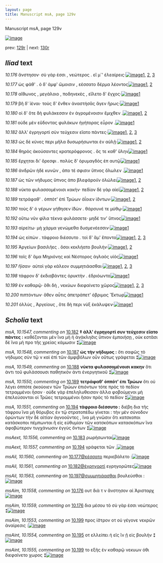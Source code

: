 ```yaml
---
layout: page
title: Manuscript msA, page 129v
---
```


Manuscript msA, page 129v

[![image](http://www.homermultitext.org/iipsrv?OBJ=IIP,1.0&FIF=/project/homer/pyramidal/deepzoom/hmt/vaimg/2017a/VA129VN_0632.tif&WID=100&CVT=JPEG)](http://www.homermultitext.org/ict2/?urn=urn:cite2:hmt:vaimg.2017a:VA129VN_0632)

prev:  [129r](../129r) | next:  [130r](../130r)

## *Iliad* text

*10.176* <a id="10.176"/> ἄνστησον· σὺ γάρ ἐσσι , νεώτερος . εἴ μ`' ἐλεαίρεις·[![image](http://www.homermultitext.org/iipsrv?OBJ=IIP,1.0&FIF=/project/homer/pyramidal/deepzoom/hmt/vaimg/2017a/VA129VN_0632.tif&RGN=0.4795,0.2337,0.3964,0.0255&WID=1000&CVT=JPEG)](http://www.homermultitext.org/ict2/?urn=urn:cite2:hmt:vaimg.2017a:VA129VN_0632@0.4795,0.2337,0.3964,0.0255)[1](#msAim_10.1558), [2](#msAim_10.1559), [3](#msA_10.1)

*10.177* <a id="10.177"/> ὡς φάθ' . ὁ δ' ἀμφ' ὤμοισιν , εέσσατο δέρμα λέοντος[![image](http://www.homermultitext.org/iipsrv?OBJ=IIP,1.0&FIF=/project/homer/pyramidal/deepzoom/hmt/vaimg/2017a/VA129VN_0632.tif&RGN=0.4805,0.2502,0.4224,0.0255&WID=1000&CVT=JPEG)](http://www.homermultitext.org/ict2/?urn=urn:cite2:hmt:vaimg.2017a:VA129VN_0632@0.4805,0.2502,0.4224,0.0255)[1](#msA_10.1), [2](#msAil_10.1560)

*10.178* <a id="10.178"/> αἴθωνος , μεγάλοιο , ποδηνεκὲς , εἵλετο δ' ἔγχος·[![image](http://www.homermultitext.org/iipsrv?OBJ=IIP,1.0&FIF=/project/homer/pyramidal/deepzoom/hmt/vaimg/2017a/VA129VN_0632.tif&RGN=0.4805,0.2502,0.4224,0.0255&WID=1000&CVT=JPEG)](http://www.homermultitext.org/ict2/?urn=urn:cite2:hmt:vaimg.2017a:VA129VN_0632@0.4805,0.2502,0.4224,0.0255)[1](#msA_10.1)

*10.179* <a id="10.179"/> βῆ δ' ϊέναι· τοὺς δ' ἔνθεν ἀναστήσᾱς ἄγεν ἥρως·[![image](http://www.homermultitext.org/iipsrv?OBJ=IIP,1.0&FIF=/project/homer/pyramidal/deepzoom/hmt/vaimg/2017a/VA129VN_0632.tif&RGN=0.4815,0.2878,0.4224,0.0278&WID=1000&CVT=JPEG)](http://www.homermultitext.org/ict2/?urn=urn:cite2:hmt:vaimg.2017a:VA129VN_0632@0.4815,0.2878,0.4224,0.0278)[1](#msA_10.1)

*10.180* <a id="10.180"/> οἱ δ' ὅτε δὴ φυλάκεσσιν ἐν ἀγρομένοισιν ἔμιχθεν .[![image](http://www.homermultitext.org/iipsrv?OBJ=IIP,1.0&FIF=/project/homer/pyramidal/deepzoom/hmt/vaimg/2017a/VA129VN_0632.tif&RGN=0.4795,0.3073,0.4224,0.0248&WID=1000&CVT=JPEG)](http://www.homermultitext.org/ict2/?urn=urn:cite2:hmt:vaimg.2017a:VA129VN_0632@0.4795,0.3073,0.4224,0.0248)[1](#msA_10.1), [2](#msAim_10.1552)

*10.181* <a id="10.181"/> οὐδε μὲν εὕδοντας φυλάκων ἡγήτορας εὗρον .[![image](http://www.homermultitext.org/iipsrv?OBJ=IIP,1.0&FIF=/project/homer/pyramidal/deepzoom/hmt/vaimg/2017a/VA129VN_0632.tif&RGN=0.4805,0.3261,0.4004,0.0248&WID=1000&CVT=JPEG)](http://www.homermultitext.org/ict2/?urn=urn:cite2:hmt:vaimg.2017a:VA129VN_0632@0.4805,0.3261,0.4004,0.0248)[1](#msA_10.1)

*10.182* <a id="10.182"/> ἂλλ' ἐγρηγορτὶ σὺν τεύχεσιν εἵατο πάντες·[![image](http://www.homermultitext.org/iipsrv?OBJ=IIP,1.0&FIF=/project/homer/pyramidal/deepzoom/hmt/vaimg/2017a/VA129VN_0632.tif&RGN=0.4805,0.3479,0.3504,0.0248&WID=1000&CVT=JPEG)](http://www.homermultitext.org/ict2/?urn=urn:cite2:hmt:vaimg.2017a:VA129VN_0632@0.4805,0.3479,0.3504,0.0248)[1](#msA_10.1547), [2](#msAil_10.1561), [3](#msA_10.1)

*10.183* <a id="10.183"/> ὡς δὲ κύνες περι μῆλα δυσωρήσωνται ἐν αὐλῇ·[![image](http://www.homermultitext.org/iipsrv?OBJ=IIP,1.0&FIF=/project/homer/pyramidal/deepzoom/hmt/vaimg/2017a/VA129VN_0632.tif&RGN=0.4795,0.3659,0.4164,0.0248&WID=1000&CVT=JPEG)](http://www.homermultitext.org/ict2/?urn=urn:cite2:hmt:vaimg.2017a:VA129VN_0632@0.4795,0.3659,0.4164,0.0248)[1](#msA_10.1), [2](#msAext_10.1556)

*10.184* <a id="10.184"/> θηρὸς ἀκούσαντες κρατερόφρονος . ὅς τε καθ' ὕλην[![image](http://www.homermultitext.org/iipsrv?OBJ=IIP,1.0&FIF=/project/homer/pyramidal/deepzoom/hmt/vaimg/2017a/VA129VN_0632.tif&RGN=0.4785,0.3817,0.4194,0.0255&WID=1000&CVT=JPEG)](http://www.homermultitext.org/ict2/?urn=urn:cite2:hmt:vaimg.2017a:VA129VN_0632@0.4785,0.3817,0.4194,0.0255)[1](#msA_10.1)

*10.185* <a id="10.185"/> ἔρχηται δι' ὄρεσφι . πολὺς δ' ὀρυμαγδὸς ἐπ αυτῷ[![image](http://www.homermultitext.org/iipsrv?OBJ=IIP,1.0&FIF=/project/homer/pyramidal/deepzoom/hmt/vaimg/2017a/VA129VN_0632.tif&RGN=0.4775,0.4035,0.4184,0.0218&WID=1000&CVT=JPEG)](http://www.homermultitext.org/ict2/?urn=urn:cite2:hmt:vaimg.2017a:VA129VN_0632@0.4775,0.4035,0.4184,0.0218)[1](#msA_10.1)

*10.186* <a id="10.186"/> ἀνδρῶν ἠδὲ κυνῶν , ἀπο τέ σφισιν ὕπνος ὄλωλεν .[![image](http://www.homermultitext.org/iipsrv?OBJ=IIP,1.0&FIF=/project/homer/pyramidal/deepzoom/hmt/vaimg/2017a/VA129VN_0632.tif&RGN=0.4795,0.423,0.4274,0.0218&WID=1000&CVT=JPEG)](http://www.homermultitext.org/ict2/?urn=urn:cite2:hmt:vaimg.2017a:VA129VN_0632@0.4795,0.423,0.4274,0.0218)[1](#msA_10.1)

*10.187* <a id="10.187"/> ὡς τῶν νήδυμος ὕπνος ἀπο βλεφάροιϊν ὀλώλει[![image](http://www.homermultitext.org/iipsrv?OBJ=IIP,1.0&FIF=/project/homer/pyramidal/deepzoom/hmt/vaimg/2017a/VA129VN_0632.tif&RGN=0.4765,0.4425,0.4284,0.0218&WID=1000&CVT=JPEG)](http://www.homermultitext.org/ict2/?urn=urn:cite2:hmt:vaimg.2017a:VA129VN_0632@0.4765,0.4425,0.4284,0.0218)[1](#msA_10.1548), [2](#msA_10.1)

*10.188* <a id="10.188"/> νύκτα φυλασσομένοισι κακὴν· πεδίον δὲ γὰρ αἰεὶ[![image](http://www.homermultitext.org/iipsrv?OBJ=IIP,1.0&FIF=/project/homer/pyramidal/deepzoom/hmt/vaimg/2017a/VA129VN_0632.tif&RGN=0.4815,0.4598,0.4284,0.0218&WID=1000&CVT=JPEG)](http://www.homermultitext.org/ict2/?urn=urn:cite2:hmt:vaimg.2017a:VA129VN_0632@0.4815,0.4598,0.4284,0.0218)[1](#msA_10.1549), [2](#msA_10.1)

*10.189* <a id="10.189"/> τετράφαθ' . ὁππότ' ἐπὶ Τρώων ἀΐοιεν ἰ̈όντων·[![image](http://www.homermultitext.org/iipsrv?OBJ=IIP,1.0&FIF=/project/homer/pyramidal/deepzoom/hmt/vaimg/2017a/VA129VN_0632.tif&RGN=0.4785,0.4816,0.4154,0.0173&WID=1000&CVT=JPEG)](http://www.homermultitext.org/ict2/?urn=urn:cite2:hmt:vaimg.2017a:VA129VN_0632@0.4785,0.4816,0.4154,0.0173)[1](#msA_10.1550), [2](#msA_10.1)

*10.190* <a id="10.190"/> τοὺς δ' ὁ γέρων γήθησεν ἰ̈δὼν . θάρσυνέ τε μύθῳ·[![image](http://www.homermultitext.org/iipsrv?OBJ=IIP,1.0&FIF=/project/homer/pyramidal/deepzoom/hmt/vaimg/2017a/VA129VN_0632.tif&RGN=0.4785,0.5004,0.4344,0.0188&WID=1000&CVT=JPEG)](http://www.homermultitext.org/ict2/?urn=urn:cite2:hmt:vaimg.2017a:VA129VN_0632@0.4785,0.5004,0.4344,0.0188)[1](#msA_10.1)

*10.192* <a id="10.192"/> οὕτω νῦν φίλα τέκνα φυλάσσετε· μηδέ τιν' ὕπνος[![image](http://www.homermultitext.org/iipsrv?OBJ=IIP,1.0&FIF=/project/homer/pyramidal/deepzoom/hmt/vaimg/2017a/VA129VN_0632.tif&RGN=0.4815,0.5154,0.4404,0.0255&WID=1000&CVT=JPEG)](http://www.homermultitext.org/ict2/?urn=urn:cite2:hmt:vaimg.2017a:VA129VN_0632@0.4815,0.5154,0.4404,0.0255)[1](#msA_10.1)

*10.193* <a id="10.193"/> αἱρείτω· μὴ χάρμα γενώμεθα δυσμενέεσσιν·[![image](http://www.homermultitext.org/iipsrv?OBJ=IIP,1.0&FIF=/project/homer/pyramidal/deepzoom/hmt/vaimg/2017a/VA129VN_0632.tif&RGN=0.4805,0.5372,0.4104,0.0225&WID=1000&CVT=JPEG)](http://www.homermultitext.org/ict2/?urn=urn:cite2:hmt:vaimg.2017a:VA129VN_0632@0.4805,0.5372,0.4104,0.0225)[1](#msA_10.1)

*10.194* <a id="10.194"/> ὡς εἰπὼν . τάφροιο διέσσυτο . τοὶ δ' ἅμ' ἕποντο[![image](http://www.homermultitext.org/iipsrv?OBJ=IIP,1.0&FIF=/project/homer/pyramidal/deepzoom/hmt/vaimg/2017a/VA129VN_0632.tif&RGN=0.4785,0.5522,0.3994,0.0293&WID=1000&CVT=JPEG)](http://www.homermultitext.org/ict2/?urn=urn:cite2:hmt:vaimg.2017a:VA129VN_0632@0.4785,0.5522,0.3994,0.0293)[1](#msAext_10.1557), [2](#msA_10.1), [3](#msA_10.1551)

*10.195* <a id="10.195"/> Ἀργείων βασιλῆες . ὅσοι κεκλήατο βουλήν·[![image](http://www.homermultitext.org/iipsrv?OBJ=IIP,1.0&FIF=/project/homer/pyramidal/deepzoom/hmt/vaimg/2017a/VA129VN_0632.tif&RGN=0.4835,0.5695,0.3994,0.0293&WID=1000&CVT=JPEG)](http://www.homermultitext.org/ict2/?urn=urn:cite2:hmt:vaimg.2017a:VA129VN_0632@0.4835,0.5695,0.3994,0.0293)[1](#msAint_10.1554), [2](#msA_10.1)

*10.196* <a id="10.196"/> τοῖς δ' ἅμα Μηριόνης καὶ Νέστορος ἀγλαὸς υἱὸς[![image](http://www.homermultitext.org/iipsrv?OBJ=IIP,1.0&FIF=/project/homer/pyramidal/deepzoom/hmt/vaimg/2017a/VA129VN_0632.tif&RGN=0.4815,0.5928,0.4164,0.0263&WID=1000&CVT=JPEG)](http://www.homermultitext.org/ict2/?urn=urn:cite2:hmt:vaimg.2017a:VA129VN_0632@0.4815,0.5928,0.4164,0.0263)[1](#msA_10.1)

*10.197* <a id="10.197"/> ἤϊσαν· αὐτοὶ γὰρ κάλεον συμμητιάασθαι·[![image](http://www.homermultitext.org/iipsrv?OBJ=IIP,1.0&FIF=/project/homer/pyramidal/deepzoom/hmt/vaimg/2017a/VA129VN_0632.tif&RGN=0.4775,0.6101,0.4164,0.0263&WID=1000&CVT=JPEG)](http://www.homermultitext.org/ict2/?urn=urn:cite2:hmt:vaimg.2017a:VA129VN_0632@0.4775,0.6101,0.4164,0.0263)[1](#msAil_10.1562), [2](#msA_10.1), [3](#msAil_10.1563)

*10.198* <a id="10.198"/> τάφρον δ' ἐκδιαβάντες ὀρυκτὴν . ἑδριόωντο[![image](http://www.homermultitext.org/iipsrv?OBJ=IIP,1.0&FIF=/project/homer/pyramidal/deepzoom/hmt/vaimg/2017a/VA129VN_0632.tif&RGN=0.4805,0.6281,0.4164,0.0263&WID=1000&CVT=JPEG)](http://www.homermultitext.org/ict2/?urn=urn:cite2:hmt:vaimg.2017a:VA129VN_0632@0.4805,0.6281,0.4164,0.0263)[1](#msA_10.1)

*10.199* <a id="10.199"/> ἐν καθαρῷ· ὅθι δὴ , νεκύων διεφαίνετο χῶρος[![image](http://www.homermultitext.org/iipsrv?OBJ=IIP,1.0&FIF=/project/homer/pyramidal/deepzoom/hmt/vaimg/2017a/VA129VN_0632.tif&RGN=0.4835,0.6431,0.4264,0.0263&WID=1000&CVT=JPEG)](http://www.homermultitext.org/ict2/?urn=urn:cite2:hmt:vaimg.2017a:VA129VN_0632@0.4835,0.6431,0.4264,0.0263)[1](#msAim_10.1553), [2](#msA_10.1), [3](#msAint_10.1555)

*10.200* <a id="10.200"/> πιπτόντων· ὅθεν αὖτις ἀπετράπετ' όβριμος Ἕκτωρ[![image](http://www.homermultitext.org/iipsrv?OBJ=IIP,1.0&FIF=/project/homer/pyramidal/deepzoom/hmt/vaimg/2017a/VA129VN_0632.tif&RGN=0.4845,0.6657,0.4394,0.0263&WID=1000&CVT=JPEG)](http://www.homermultitext.org/ict2/?urn=urn:cite2:hmt:vaimg.2017a:VA129VN_0632@0.4845,0.6657,0.4394,0.0263)[1](#msA_10.1)

*10.201* <a id="10.201"/> ὀλλὺς , Ἀργείους , ὅτε δὴ περι νὺξ ἐκάλυψεν·[![image](http://www.homermultitext.org/iipsrv?OBJ=IIP,1.0&FIF=/project/homer/pyramidal/deepzoom/hmt/vaimg/2017a/VA129VN_0632.tif&RGN=0.4835,0.6867,0.3884,0.0263&WID=1000&CVT=JPEG)](http://www.homermultitext.org/ict2/?urn=urn:cite2:hmt:vaimg.2017a:VA129VN_0632@0.4835,0.6867,0.3884,0.0263)[1](#msA_10.1)

## *Scholia* text

*msA, 10.1547, commenting on* [10.182](#10.182)  <a id="msA_10.1547"/> **‡ ἀλλ' ἐγρηγορτὶ συν τεύχεσιν εἴατο πάντες :** καθέζονται μέν ἵνα μὴ ἡ ἀνάκλη̈σις ὕπνον ἐμποιήσῃ , οὐκ εστᾶσι δὲ ἵνα μὴ προ τῆς χρείας κάμωσιν ⁑[![image](http://www.homermultitext.org/iipsrv?OBJ=IIP,1.0&FIF=/project/homer/pyramidal/deepzoom/hmt/vaimg/2017a/VA129VN_0632.tif&RGN=0.203,0.3426,0.225,0.0631&WID=1000&CVT=JPEG)](http://www.homermultitext.org/ict2/?urn=urn:cite2:hmt:vaimg.2017a:VA129VN_0632@0.203,0.3426,0.225,0.0631)

*msA, 10.1548, commenting on* [10.187](#10.187)  <a id="msA_10.1548"/> **ὠς τὴν νήδυμος :** ὅτι σαφῶς τὸ νήδυμος σὺν τῷ ν καὶ ἐπὶ τῶν ἀμφιβόλων οὖν οὕτως γράφεται ⁑[![image](http://www.homermultitext.org/iipsrv?OBJ=IIP,1.0&FIF=/project/homer/pyramidal/deepzoom/hmt/vaimg/2017a/VA129VN_0632.tif&RGN=0.2,0.3997,0.229,0.0391&WID=1000&CVT=JPEG)](http://www.homermultitext.org/ict2/?urn=urn:cite2:hmt:vaimg.2017a:VA129VN_0632@0.2,0.3997,0.229,0.0391)

*msA, 10.1549, commenting on* [10.188](#10.188)  <a id="msA_10.1549"/> **νύκτα φυλασσομένοισι κακην** ὅτι ἀντι τοῦ φυλάσσουσι παθητικὸν ἀντι ἐνεργητικοῦ ⁑[![image](http://www.homermultitext.org/iipsrv?OBJ=IIP,1.0&FIF=/project/homer/pyramidal/deepzoom/hmt/vaimg/2017a/VA129VN_0632.tif&RGN=0.203,0.4335,0.229,0.0391&WID=1000&CVT=JPEG)](http://www.homermultitext.org/ict2/?urn=urn:cite2:hmt:vaimg.2017a:VA129VN_0632@0.203,0.4335,0.229,0.0391)

*msA, 10.1550, commenting on* [10.189](#10.189)  <a id="msA_10.1550"/> **τετράφαθ' ὁππότ' ἐπι Τρώων** ὅτι οὐ λέγει ὁππότε ἀκούοιεν τῶν Τρώων ἐπιόντων τότε πρὸς τὸ πεδίον τετραμμένοι ἦσαν · οὐδε γὰρ ἐπεληλυθεισαν ἀλλα φοβούμενοι μὴ ἐπελεύσονται οἱ Τρῶες τετραμμένοι ῆσαν πρὸς τὸ πεδίον ⁑[![image](http://www.homermultitext.org/iipsrv?OBJ=IIP,1.0&FIF=/project/homer/pyramidal/deepzoom/hmt/vaimg/2017a/VA129VN_0632.tif&RGN=0.2,0.4591,0.232,0.0699&WID=1000&CVT=JPEG)](http://www.homermultitext.org/ict2/?urn=urn:cite2:hmt:vaimg.2017a:VA129VN_0632@0.2,0.4591,0.232,0.0699)

*msA, 10.1551, commenting on* [10.194](#10.194)  <a id="msA_10.1551"/> **τάφροιο διέσσυτο :** διέβη δια τῆς τάφρου ἵνα μὴ θόρυβος ἐν τῷ στρατοπέδω γίνεται : τὴν μὲν σύνοδον ὁρώντων τὴν δὲ αἰτίαν ἀγνοοῦντες , ἵνα μὴ γνῶσιν ὅτι κατσκοποι κατάσκοποι πέμπωνται ἢ εἰς εὐθυμίαν τῶν κατσκόπων κατασκόπων ἵνα ἀφοβώτερον τυγχάνωσιν ἐγγὺς ὄντων ⁑[![image](http://www.homermultitext.org/iipsrv?OBJ=IIP,1.0&FIF=/project/homer/pyramidal/deepzoom/hmt/vaimg/2017a/VA129VN_0632.tif&RGN=0.193,0.5274,0.247,0.0819&WID=1000&CVT=JPEG)](http://www.homermultitext.org/ict2/?urn=urn:cite2:hmt:vaimg.2017a:VA129VN_0632@0.193,0.5274,0.247,0.0819)

*msAext, 10.1556, commenting on* [10.183](#10.183)  <a id="msAext_10.1556"/> ρωρήσωνται[![image](http://www.homermultitext.org/iipsrv?OBJ=IIP,1.0&FIF=/project/homer/pyramidal/deepzoom/hmt/vaimg/2017a/VA129VN_0632.tif&RGN=0.105,0.3794,0.088,0.0203&WID=1000&CVT=JPEG)](http://www.homermultitext.org/ict2/?urn=urn:cite2:hmt:vaimg.2017a:VA129VN_0632@0.105,0.3794,0.088,0.0203)

*msAext, 10.1557, commenting on* [10.194](#10.194)  <a id="msAext_10.1557"/> γράφεται τῶν ,[![image](http://www.homermultitext.org/iipsrv?OBJ=IIP,1.0&FIF=/project/homer/pyramidal/deepzoom/hmt/vaimg/2017a/VA129VN_0632.tif&RGN=0.17,0.562,0.04,0.0203&WID=1000&CVT=JPEG)](http://www.homermultitext.org/ict2/?urn=urn:cite2:hmt:vaimg.2017a:VA129VN_0632@0.17,0.562,0.04,0.0203)

*msAil, 10.1560, commenting on* [10.177@εέσσατο](#10.177@εέσσατο)  <a id="msAil_10.1560"/> περιεβάλετο :[![image](http://www.homermultitext.org/iipsrv?OBJ=IIP,1.0&FIF=/project/homer/pyramidal/deepzoom/hmt/vaimg/2017a/VA129VN_0632.tif&RGN=0.72,0.2464,0.072,0.015&WID=1000&CVT=JPEG)](http://www.homermultitext.org/ict2/?urn=urn:cite2:hmt:vaimg.2017a:VA129VN_0632@0.72,0.2464,0.072,0.015)

*msAil, 10.1561, commenting on* [10.182@ἐγρηγορτὶ](#10.182@ἐγρηγορτὶ)  <a id="msAil_10.1561"/> εγρηγορῶτες[![image](http://www.homermultitext.org/iipsrv?OBJ=IIP,1.0&FIF=/project/homer/pyramidal/deepzoom/hmt/vaimg/2017a/VA129VN_0632.tif&RGN=0.546,0.3441,0.072,0.015&WID=1000&CVT=JPEG)](http://www.homermultitext.org/ict2/?urn=urn:cite2:hmt:vaimg.2017a:VA129VN_0632@0.546,0.3441,0.072,0.015)

*msAil, 10.1563, commenting on* [10.197@συμμητιάασθαι](#10.197@συμμητιάασθαι)  <a id="msAil_10.1563"/> βουλεύσθαι :[![image](http://www.homermultitext.org/iipsrv?OBJ=IIP,1.0&FIF=/project/homer/pyramidal/deepzoom/hmt/vaimg/2017a/VA129VN_0632.tif&RGN=0.775,0.6063,0.072,0.015&WID=1000&CVT=JPEG)](http://www.homermultitext.org/ict2/?urn=urn:cite2:hmt:vaimg.2017a:VA129VN_0632@0.775,0.6063,0.072,0.015)

*msAim, 10.1558, commenting on* [10.176](#10.176)  <a id="msAim_10.1558"/> ουτ διὰ τ ν ἄνστησον αἱ Ἀρισταρχ[![image](http://www.homermultitext.org/iipsrv?OBJ=IIP,1.0&FIF=/project/homer/pyramidal/deepzoom/hmt/vaimg/2017a/VA129VN_0632.tif&RGN=0.476,0.2194,0.127,0.018&WID=1000&CVT=JPEG)](http://www.homermultitext.org/ict2/?urn=urn:cite2:hmt:vaimg.2017a:VA129VN_0632@0.476,0.2194,0.127,0.018)

*msAim, 10.1559, commenting on* [10.176](#10.176)  <a id="msAim_10.1559"/> δια μέσου τὸ σὺ γὰρ έσσι νεώτερος ⁑[![image](http://www.homermultitext.org/iipsrv?OBJ=IIP,1.0&FIF=/project/homer/pyramidal/deepzoom/hmt/vaimg/2017a/VA129VN_0632.tif&RGN=0.623,0.2179,0.127,0.018&WID=1000&CVT=JPEG)](http://www.homermultitext.org/ict2/?urn=urn:cite2:hmt:vaimg.2017a:VA129VN_0632@0.623,0.2179,0.127,0.018)

*msAim, 10.1553, commenting on* [10.199](#10.199)  <a id="msAim_10.1553"/> προς ί̈στρον οτ οὐ γέγονε νεκρῶν ἀναίρεσις :[![image](http://www.homermultitext.org/iipsrv?OBJ=IIP,1.0&FIF=/project/homer/pyramidal/deepzoom/hmt/vaimg/2017a/VA129VN_0632.tif&RGN=0.414,0.6544,0.078,0.0413&WID=1000&CVT=JPEG)](http://www.homermultitext.org/ict2/?urn=urn:cite2:hmt:vaimg.2017a:VA129VN_0632@0.414,0.6544,0.078,0.0413)

*msAint, 10.1554, commenting on* [10.195](#10.195)  <a id="msAint_10.1554"/> οτ ελλείπει ἡ εῖς ἵν ῇ εἰς βουλήν ⁑[![image](http://www.homermultitext.org/iipsrv?OBJ=IIP,1.0&FIF=/project/homer/pyramidal/deepzoom/hmt/vaimg/2017a/VA129VN_0632.tif&RGN=0.875,0.5695,0.05,0.0293&WID=1000&CVT=JPEG)](http://www.homermultitext.org/ict2/?urn=urn:cite2:hmt:vaimg.2017a:VA129VN_0632@0.875,0.5695,0.05,0.0293)

*msAint, 10.1555, commenting on* [10.199](#10.199)  <a id="msAint_10.1555"/> το εξῆς ἐν καθαρῷ νεκυων όθι διεφαίνετο χωρος ⁑[![image](http://www.homermultitext.org/iipsrv?OBJ=IIP,1.0&FIF=/project/homer/pyramidal/deepzoom/hmt/vaimg/2017a/VA129VN_0632.tif&RGN=0.899,0.6446,0.042,0.0646&WID=1000&CVT=JPEG)](http://www.homermultitext.org/ict2/?urn=urn:cite2:hmt:vaimg.2017a:VA129VN_0632@0.899,0.6446,0.042,0.0646)